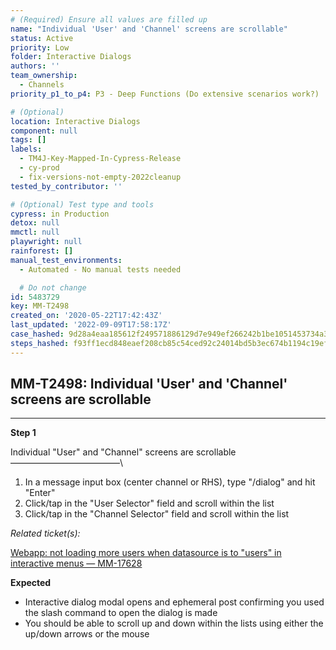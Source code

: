 ```yaml
---
# (Required) Ensure all values are filled up
name: "Individual 'User' and 'Channel' screens are scrollable"
status: Active
priority: Low
folder: Interactive Dialogs
authors: ''
team_ownership:
  - Channels
priority_p1_to_p4: P3 - Deep Functions (Do extensive scenarios work?)

# (Optional)
location: Interactive Dialogs
component: null
tags: []
labels:
  - TM4J-Key-Mapped-In-Cypress-Release
  - cy-prod
  - fix-versions-not-empty-2022cleanup
tested_by_contributor: ''

# (Optional) Test type and tools
cypress: in Production
detox: null
mmctl: null
playwright: null
rainforest: []
manual_test_environments:
  - Automated - No manual tests needed

  # Do not change
id: 5483729
key: MM-T2498
created_on: '2020-05-22T17:42:43Z'
last_updated: '2022-09-09T17:58:17Z'
case_hashed: 9d28a4eaa185612f249571886129d7e949ef266242b1be1051453734a396a6e8e824c3c6ac10986dd0a892610a457ce4
steps_hashed: f93ff1ecd848eaef208cb85c54ced92c24014bd5b3ec674b1194c19efba26372ef803378a8364d53a9dced1e914473b3
---
```


<!-- (Auto-generated) Based on frontmatter's "key" and "name" -->

## MM-T2498: Individual 'User' and 'Channel' screens are scrollable

---

**Step 1**

Individual "User" and "Channel" screens are scrollable\
–––––––––––––––––––––––––\\

1. In a message input box (center channel or RHS), type "/dialog" and hit "Enter"
2. Click/tap in the "User Selector" field and scroll within the list
3. Click/tap in the "Channel Selector" field and scroll within the list

_Related ticket(s):_

[Webapp: not loading more users when datasource is to "users" in interactive menus — MM-17628](https://mattermost.atlassian.net/browse/MM-17628)

**Expected**

- Interactive dialog modal opens and ephemeral post confirming you used the slash command to open the dialog is made
- You should be able to scroll up and down within the lists using either the up/down arrows or the mouse
